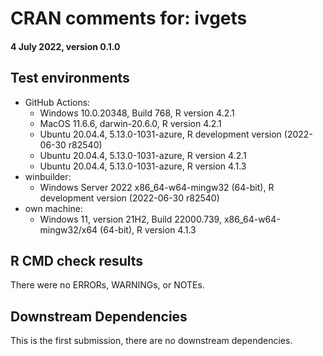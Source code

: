 # CRAN comments for: ivgets
#### 4 July 2022, version 0.1.0

## Test environments

* GitHub Actions:
  * Windows 10.0.20348, Build 768, R version 4.2.1
  * MacOS 11.6.6, darwin-20.6.0, R version 4.2.1
  * Ubuntu 20.04.4, 5.13.0-1031-azure, R development version (2022-06-30 r82540)
  * Ubuntu 20.04.4, 5.13.0-1031-azure, R version 4.2.1
  * Ubuntu 20.04.4, 5.13.0-1031-azure, R version 4.1.3
* winbuilder:
  * Windows Server 2022 x86_64-w64-mingw32 (64-bit), R development version (2022-06-30 r82540)
* own machine:
  * Windows 11, version 21H2, Build 22000.739, x86_64-w64-mingw32/x64 (64-bit), R version 4.1.3

## R CMD check results

There were no ERRORs, WARNINGs, or NOTEs.

## Downstream Dependencies

This is the first submission, there are no downstream dependencies.
